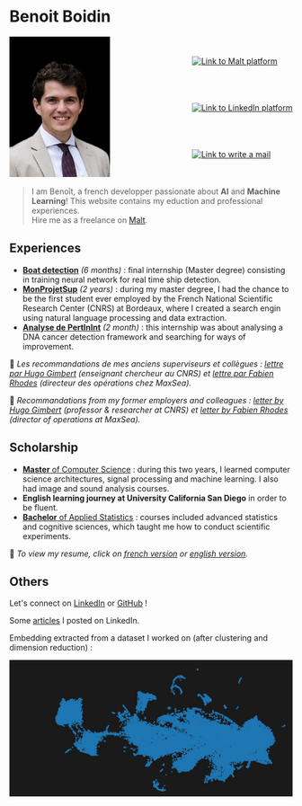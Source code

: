 # Benoit Boidin

<div style='display:flex; 
            justify-content:space-between;
            align-items:center;'>
    <a href="">
        <img src="img/profile_costume.jpg" style="height:250px;"/>
    </a>
    <div style="margin-left:15px;
                display: flex;
                flex-direction: column;
                justify-content:space-around;
                height:250px;">
        <a href="https://www.malt.fr/profile/benoitboidin" title="If you need help to create a task, don't hesitate to reach out!">
            <img src="https://is1-ssl.mzstatic.com/image/thumb/Purple211/v4/e7/57/44/e757440c-56dc-7a83-d983-5ca1b432b390/AppIcon-0-0-1x_U007emarketing-0-5-0-85-220.png/1200x630wa.png" 
            style="height:50px;"
            alt="Link to Malt platform"/>
        </a>
        <a href="https://fr.linkedin.com/in/benoît-boidin-276124a3">
            <img src="https://is1-ssl.mzstatic.com/image/thumb/Purple211/v4/ba/f3/2e/baf32ef3-571e-a8c8-d7c1-f12ca29dd2de/AppIcon-0-1x_U007emarketing-0-7-0-85-220-0.png/1200x630wa.png"  
            style="height:50px;"
            alt="Link to LinkedIn platform"/>
        </a>
        <a href="mailto:benoitboidin@icloud.com">
            <img src="https://is1-ssl.mzstatic.com/image/thumb/Purple116/v4/bd/1f/32/bd1f324b-6127-5373-7d27-8301d80de088/AppIcon-0-0-1x_U007emarketing-0-0-0-10-0-0-sRGB-0-0-0-GLES2_U002c0-512MB-85-220-0-0.png/1200x630wa.png"  
            style="height:50px;"
            alt="Link to write a mail"/>
        </a>
    </div>
</div>

> I am Benoît, a french developper passionate about **AI** and **Machine Learning**! This website contains my eduction and professional experiences.  
> Hire me as a freelance on [Malt](<https://www.malt.fr/profile/benoitboidin>).

## Experiences

- [**Boat detection**](/en/experiences/ml_boat) _(6 months)_ : final internship (Master degree) consisting in training neural network for real time ship detection. 
- [**MonProjetSup**](/en/experiences/monprojetsup) _(2 years)_ : during my master degree, I had the chance to be the first student ever employed by the French National Scientific Research Center (CNRS) at Bordeaux, where I created a search engin using natural language processing and data extraction.  
- [**Analyse de PertInInt**](/en/experiences/pertinint) _(2 month)_ : this internship was about analysing a DNA cancer detection framework and searching for ways of improvement.  

📄 _Les recommandations de mes anciens superviseurs et collègues : [lettre par Hugo Gimbert](/documents/recommandation_hugo.pdf) (enseignant chercheur au CNRS) et [lettre par Fabien Rhodes](/documents/recommandation_fabien.pdf) (directeur des opérations chez MaxSea)._

📄 _Recommandations from my former employers and colleagues : [letter by Hugo Gimbert](/documents/recommandation_hugo.pdf) (professor & researcher at CNRS) et [letter by Fabien Rhodes](/documents/recommandation_fabien.pdf) (director of operations at MaxSea)._

## Scholarship

- [**Master** of Computer Science](/education/#master-en-informatique) : during this two years, I learned computer science architectures, signal processing and machine learning. I also had image and sound analysis courses.  
- **English learning journey at University California San Diego** in order to be fluent.  
- [**Bachelor** of Applied Statistics](/education/#licence-de-statistiques-appliquées) : courses included advanced statistics and cognitive sciences, which taught me how to conduct scientific experiments.

📄 _To view my resume, click on [french version](/documents/cv_fr.pdf) or [english version](/documents/cv_en.pdf)._

## Others

Let's connect on  [LinkedIn](https://fr.linkedin.com/in/benoît-boidin-276124a3) or [GitHub](https://github.com/benoitboidin) !  

Some [articles](/posts/posts) I posted on LinkedIn.

Embedding extracted from a dataset I worked on (after clustering and dimension reduction) : 

<img src="img/resnet101_umap_cropped.jpg"/>

<!-- <br>
<div class="github-card" data-github="benoitboidin" data-width="300" data-height="" data-theme="default"></div>
<script src="//cdn.jsdelivr.net/github-cards/latest/widget.js"></script> -->

<!-- ## Compétences techniques  

<br>
<style>
    .competences {box-shadow: rgba(0, 0, 0, 0.12) 0px 1px 3px, rgba(0, 0, 0, 0.24) 0px 1px 2px;
                border-radius:10px; padding:3px; padding-left:10px; padding-right:10px;}
</style>

<div id="competences" style='display:flex; justify-content:space-between; align-items:center; width:"100px";'>
    <script>
        var arrayVariable = ['Python','SQL','PyTorch', 'TensorFlow', 'Pandas','Python','SQL','PyTorch', 'TensorFlow', 'Pandas','Python','SQL','PyTorch', 'TensorFlow', 'Pandas','Python','SQL','PyTorch', 'TensorFlow', 'Pandas', 'NumPy'];
            arrayLength = arrayVariable.length;
        for (i = 0; i < arrayLength; i++) {
            document.getElementById('competences').innerHTML += '<div class="competences">' + arrayVariable[i]  + '</div>';
        }
    </script>
</div> -->
